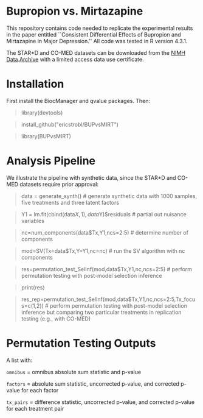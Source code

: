 # Bupropion vs. Mirtazapine
This repository contains code needed to replicate the experimental results in the paper entitled ``Consistent Differential Effects of Bupropion and Mirtazapine in Major Depression.'' All code was tested in R version 4.3.1.

The STAR*D and CO-MED datasets can be downloaded from the [NIMH Data Archive](https://nda.nih.gov/) with a limited access data use certificate. 

# Installation
First install the BiocManager and qvalue packages. Then:

> library(devtools)

> install_github("ericstrobl/BUPvsMIRT")

> library(BUPvsMIRT)

# Analysis Pipeline

We illustrate the pipeline with synthetic data, since the STAR*D and CO-MED datasets require prior approval:

> data = generate_synth() # generate synthetic data with 1000 samples, five treatments and three latent factors

> Y1 = lm.fit(cbind(data$X,1),data$Y)$residuals # partial out nuisance variables

> nc=num_components(data$Tx,Y1,ncs=2:5) # determine number of components

> mod=SV(Tx=data$Tx,Y=Y1,nc=nc) # run the SV algorithm with nc components

> res=permutation_test_SelInf(mod,data$Tx,Y1,nc,ncs=2:5) # perform permutation testing with post-model selection inference

> print(res)

> res_rep=permutation_test_SelInf(mod,data$Tx,Y1,nc,ncs=2:5,Tx_focus=c(1,2)) # perform permutation testing with post-model selection inference but comparing two particular treatments in replication testing (e.g., with CO-MED)

# Permutation Testing Outputs

A list with:

`omnibus` = omnibus absolute sum statistic and p-value

`factors` = absolute sum statistic, uncorrected p-value, and corrected p-value for each factor

`tx_pairs` = difference statistic, uncorrected p-value, and corrected p-value for each treatment pair





